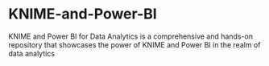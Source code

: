 # KNIME-and-Power-BI
KNIME and Power BI for Data Analytics is a comprehensive and hands-on repository that showcases the power of KNIME and Power BI in the realm of data analytics
